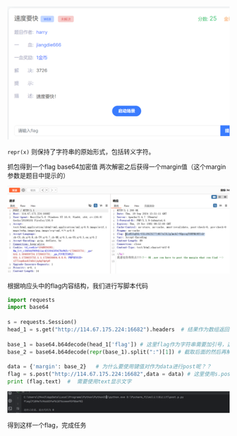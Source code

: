 ![image-20240919214237992](./assets/image-20240919214237992.png)

`repr(x)` 则保持了字符串的原始形式，包括转义字符。

抓包得到一个flag base64加密值 两次解密之后获得一个margin值（这个margin参数是题目中提示的）

![image-20240919221453970](./assets/image-20240919221453970.png)

根据响应头中的flag内容结构，我们进行写脚本代码

```python
import requests
import base64

s = requests.Session()
head_1 = s.get("http://114.67.175.224:16682").headers  # 结果作为数组返回

base_1 = base64.b64decode(head_1['flag']) # 这里flag作为字符串需要加引号，这里header
base_2 = base64.b64decode(repr(base_1).split(":")[1]) # 截取后面的然后再解码

data = {'margin': base_2}   # 为什么要使用键值对作为data进行post呢？？
flag = s.post("http://114.67.175.224:16682",data = data) # 这里使用s.post是为了获得一个长久维持的session值
print (flag.text)  #  需要使用text显示文字
```

![image-20240919221616155](./assets/image-20240919221616155.png)

得到这样一个flag，完成任务
